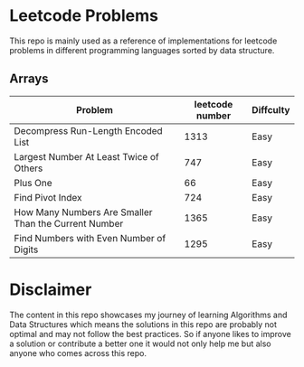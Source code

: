 # Leetcode Problems

This repo is mainly used as a reference of implementations for leetcode problems in different programming languages sorted by data structure.

## Arrays

| Problem                                              | leetcode number | Diffculty |
| ---------------------------------------------------- | --------------- | --------- |
| Decompress Run-Length Encoded List                   | 1313            | Easy      |
| Largest Number At Least Twice of Others              | 747             | Easy      |
| Plus One                                             | 66              | Easy      |
| Find Pivot Index                                     | 724             | Easy      |
| How Many Numbers Are Smaller Than the Current Number | 1365            | Easy      |
| Find Numbers with Even Number of Digits              | 1295            | Easy      |

# Disclaimer

The content in this repo showcases my journey of learning Algorithms and Data Structures
which means the solutions in this repo are probably not optimal and may not follow the best practices. So if anyone likes to improve a solution or contribute a better one it would not only help me but also anyone who comes across this repo.
